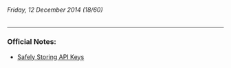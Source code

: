 ###### Friday, 12 December 2014 (18/60)
---
### Official Notes:
- [Safely Storing API Keys](https://github.com/paul-howard-ga/00-class-notes/tree/master/week_04_production_ready/day_05_production/dusk_env)
